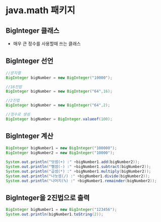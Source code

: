 # java.math 패키지

## BigInteger 클래스

- 매우 큰 정수를 사용할때 쓰는 클래스

## BigInteger 선언

```java
//문자열
BigInteger bigNumber = new BigInteger("10000");

//16진법
BigInteger bigNumber = new BigInteger("64",16);

//2진법
BigInteger bigNumber = new BigInteger("64",2);

//정수로 생성
BigInteger bigNumber = BigInteger.valueof(100);
```

## BigInteger 계산

```java
BigInteger bigNumber1 = new BigInteger("100000");
BigInteger bigNumber2 = new BigInteger("10000");
		
System.out.println("덧셈(+) :" +bigNumber1.add(bigNumber2));
System.out.println("뺄셈(-) :" +bigNumber1.subtract(bigNumber2));
System.out.println("곱셈(*) :" +bigNumber1.multiply(bigNumber2));
System.out.println("나눗셈(/) :" +bigNumber1.divide(bigNumber2));
System.out.println("나머지(%) :" +bigNumber1.remainder(bigNumber2));
```

## BigInteger을 2진법으로 출력
```java
BigInteger bigNumber1 = new BigInteger("123456");
System.out.println(bigNumber1.toString(2));
```